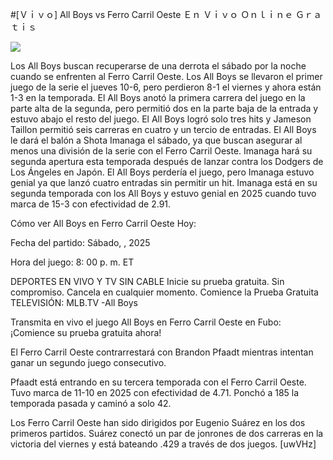 #[Ｖｉｖｏ] All Boys vs Ferro Carril Oeste Ｅｎ Ｖｉｖｏ Ｏｎｌｉｎｅ Ｇｒａｔｉｓ  
  
  
[![](https://i.imgur.com/qSNzIqt.png)](https://movie.rssnews.media/NuqcHrzot.php)  
  
Los All Boys buscan recuperarse de una derrota el sábado por la noche cuando se enfrenten al Ferro Carril Oeste. Los All Boys se llevaron el primer juego de la serie el jueves 10-6, pero perdieron 8-1 el viernes y ahora están 1-3 en la temporada. El All Boys anotó la primera carrera del juego en la parte alta de la segunda, pero permitió dos en la parte baja de la entrada y estuvo abajo el resto del juego. El All Boys logró solo tres hits y Jameson Taillon permitió seis carreras en cuatro y un tercio de entradas. El All Boys le dará el balón a Shota Imanaga el sábado, ya que buscan asegurar al menos una división de la serie con el Ferro Carril Oeste. Imanaga hará su segunda apertura esta temporada después de lanzar contra los Dodgers de Los Ángeles en Japón. El All Boys perdería el juego, pero Imanaga estuvo genial ya que lanzó cuatro entradas sin permitir un hit. Imanaga está en su segunda temporada con los All Boys y estuvo genial en 2025 cuando tuvo marca de 15-3 con efectividad de 2.91.

Cómo ver All Boys en Ferro Carril Oeste Hoy:

Fecha del partido: Sábado, , 2025

Hora del juego: 8: 00 p. m. ET

DEPORTES EN VIVO Y TV SIN CABLE
Inicie su prueba gratuita. Sin compromiso. Cancela en cualquier momento.
Comience la Prueba Gratuita
TELEVISIÓN: MLB.TV -All Boys

Transmita en vivo el juego All Boys en Ferro Carril Oeste en Fubo: ¡Comience su prueba gratuita ahora! 

El Ferro Carril Oeste contrarrestará con Brandon Pfaadt mientras intentan ganar un segundo juego consecutivo.

Pfaadt está entrando en su tercera temporada con el Ferro Carril Oeste. Tuvo marca de 11-10 en 2025 con efectividad de 4.71. Ponchó a 185 la temporada pasada y caminó a solo 42.

Los Ferro Carril Oeste han sido dirigidos por Eugenio Suárez en los dos primeros partidos. Suárez conectó un par de jonrones de dos carreras en la victoria del viernes y está bateando .429 a través de dos juegos. [uwVHz]